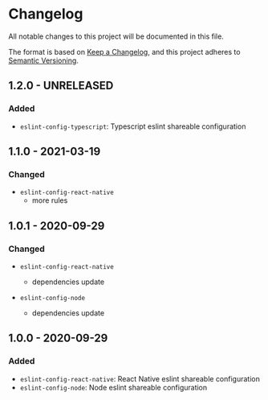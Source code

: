 # Changelog

All notable changes to this project will be documented in this file.

The format is based on [Keep a Changelog](https://keepachangelog.com/en/1.0.0/),
and this project adheres to [Semantic Versioning](https://semver.org/spec/v2.0.0.html).

## 1.2.0 - UNRELEASED

### Added

- `eslint-config-typescript`: Typescript eslint shareable configuration

## 1.1.0 - 2021-03-19

### Changed

* `eslint-config-react-native`
  * more rules

## 1.0.1 - 2020-09-29

### Changed

* `eslint-config-react-native`
  * dependencies update

* `eslint-config-node`
  * dependencies update

## 1.0.0 - 2020-09-29

### Added

- `eslint-config-react-native`: React Native eslint shareable configuration
- `eslint-config-node`: Node eslint shareable configuration